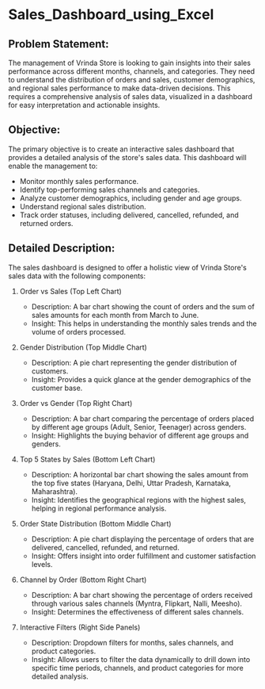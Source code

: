 # Sales_Dashboard_using_Excel

## Problem Statement:
The management of Vrinda Store is looking to gain insights into their sales performance across different months, channels, and categories. They need to understand the distribution of orders and sales, customer demographics, and regional sales performance to make data-driven decisions. This requires a comprehensive analysis of sales data, visualized in a dashboard for easy interpretation and actionable insights.

## Objective:
The primary objective is to create an interactive sales dashboard that provides a detailed analysis of the store's sales data. This dashboard will enable the management to:
- Monitor monthly sales performance.
- Identify top-performing sales channels and categories.
- Analyze customer demographics, including gender and age groups.
- Understand regional sales distribution.
- Track order statuses, including delivered, cancelled, refunded, and returned orders.

## Detailed Description:
The sales dashboard is designed to offer a holistic view of Vrinda Store's sales data with the following components:

1. Order vs Sales (Top Left Chart)
   - Description: A bar chart showing the count of orders and the sum of sales amounts for each month from March to June.
   - Insight: This helps in understanding the monthly sales trends and the volume of orders processed.

2. Gender Distribution (Top Middle Chart)
   - Description: A pie chart representing the gender distribution of customers.
   - Insight: Provides a quick glance at the gender demographics of the customer base.

3. Order vs Gender (Top Right Chart)
   - Description: A bar chart comparing the percentage of orders placed by different age groups (Adult, Senior, Teenager) across genders.
   - Insight: Highlights the buying behavior of different age groups and genders.

4. Top 5 States by Sales (Bottom Left Chart)
   - Description: A horizontal bar chart showing the sales amount from the top five states (Haryana, Delhi, Uttar Pradesh, Karnataka, Maharashtra).
   - Insight: Identifies the geographical regions with the highest sales, helping in regional performance analysis.

5. Order State Distribution (Bottom Middle Chart)
   - Description: A pie chart displaying the percentage of orders that are delivered, cancelled, refunded, and returned.
   - Insight: Offers insight into order fulfillment and customer satisfaction levels.

6. Channel by Order (Bottom Right Chart)
   - Description: A bar chart showing the percentage of orders received through various sales channels (Myntra, Flipkart, Nalli, Meesho).
   - Insight: Determines the effectiveness of different sales channels.

7. Interactive Filters (Right Side Panels)
   - Description: Dropdown filters for months, sales channels, and product categories.
   - Insight: Allows users to filter the data dynamically to drill down into specific time periods, channels, and product categories for more detailed analysis.
